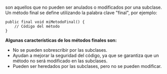 son aquellos que no pueden ser anulados o modificados por una subclase. Un método final se define utilizando la palabra clave "final", por ejemplo:

```
public final void miMetodoFinal() {
    // Código del método
}
```

**Algunas características de los métodos finales son:**

-   No se pueden sobrescribir por las subclases.
-   Ayudan a mejorar la seguridad del código, ya que se garantiza que un método no será modificado en las subclases.
-   Pueden ser heredados por las subclases, pero no se pueden modificar.